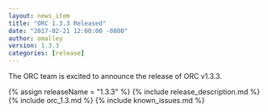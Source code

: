 ```yaml
---
layout: news_item
title: "ORC 1.3.3 Released"
date: "2017-02-21 12:00:00 -0800"
author: omalley
version: 1.3.3
categories: [release]
---
```


The ORC team is excited to announce the release of ORC v1.3.3.

{% assign releaseName = "1.3.3" %}
{% include release_description.md %}
{% include orc_1.3.md %}
{% include known_issues.md %}
